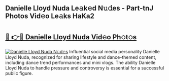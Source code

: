 ## Danielle Lloyd Nuda Le𝚊k𝚎d N𝚞𝚍es - Part-tnJ Photos Vid𝚎o Le𝚊ks HaKa2

# <h2><a href="http://fbetigu.evod.top/?m=Danielle+Lloyd+Nuda">🔗 👉🔴 Danielle Lloyd Nuda Vid𝚎o Ph𝚘t𝚘s</a></h2>

[![Danielle Lloyd Nuda N𝚞d𝚎s](https://i.imgur.com/8V9OHl7.gif)](http://fbetigu.evod.top/?m=Danielle+Lloyd+Nuda)
Influential social media personality Danielle Lloyd Nuda, recognized for sharing lifestyle and dance-themed content, including dance trend performances and mini vlogs. The ability Danielle Lloyd Nuda to handle pressure and controversy is essential for a successful public figure. 
